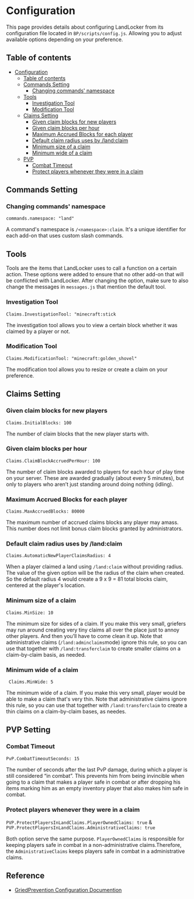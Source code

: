 # Configuration
This page provides details about configuring LandLocker from its configuration file located in `BP/scripts/config.js`. Allowing you to adjust available options depending on your preference.

## Table of contents
- [Configuration](#configuration)
  - [Table of contents](#Table-of-contents)
  - [Commands Setting](#commands-setting)
    - [Changing commands' namespace](#changing-commands-namespace)
  - [Tools](#tools)
    - [Investigation Tool](#investigation-tool)
    - [Modification Tool](#modification-tool)
  - [Claims Setting](#claims-setting)
    - [Given claim blocks for new players](#given-claim-blocks-for-new-players)
    - [Given claim blocks per hour](#given-claim-blocks-per-hour)
    - [Maximum Accrued Blocks for each player](#maximum-accrued-blocks-for-each-player)
    - [Default claim radius uses by /land:claim](#default-claim-radius-uses-by-landclaim)
    - [Minimum size of a claim](#minimum-size-of-a-claim)
    - [Minimum wide of a claim](#minimum-wide-of-a-claim)
  - [PVP](#pvp-settings)
    - [Combat Timeout](#combat-timeout)
    - [Protect players whenever they were in a claim](#protect-players-whenever-they-were-in-a-claim)

## Commands Setting
### Changing commands' namespace
`commands.namespace: "land"`

A command's namespace is `/<namespace>:claim`. It's a unique identifier for each add-on that uses custom slash commands.

## Tools
Tools are the items that LandLocker uses to call a function on a certain action. These options were added to ensure that no other add-on that will be conflicted with LandLocker. After changing the option, make sure to also change the messages in `messages.js` that mention the default tool.

### Investigation Tool
`Claims.InvestigationTool: "minecraft:stick`

The investigation tool allows you to view a certain block whether it was claimed by a player or not.

### Modification Tool
`Claims.ModificationTool: "minecraft:golden_shovel"`

The modification tool allows you to resize or create a claim on your preference.

## Claims Setting
### Given claim blocks for new players
`Claims.InitialBlocks: 100`

The number of claim blocks that the new player starts with.

### Given claim blocks per hour
`Claims.ClaimBlockAccruedPerHour: 100`

The number of claim blocks awarded to players for each hour of play time on your server. These are awarded gradually (about every 5 minutes), but only to players who aren’t just standing around doing nothing (idling).

### Maximum Accrued Blocks for each player
`Claims.MaxAccruedBlocks: 80000`

The maximum number of accrued claims blocks any player may amass. This number does not limit bonus claim blocks granted by administrators.

### Default claim radius uses by /land:claim
`Claims.AutomaticNewPlayerClaimsRadius: 4`

When a player claimed a land using `/land:claim` without providing radius. The value of the given option will be the radius of the claim when created. So the default radius 4 would create a 9 x 9 = 81 total blocks claim, centered at the player's location.

### Minimum size of a claim
`Claims.MinSize: 10`

The minimum size for sides of a claim. If you make this very small, griefers may run around creating very tiny claims all over the place just to annoy other players. And then you’ll have to come clean it up. Note that administrative claims (`/land:adminclaims`mode) ignore this rule, so you can use that together with `/land:transferclaim` to create smaller claims on a claim-by-claim basis, as needed.

### Minimum wide of a claim
` Claims.MinWide: 5`

The minimum wide of a claim. If you make this very small, player would be able to make a claim that's very thin. Note that administrative claims ignore this rule, so you can use that together with `/land:transferclaim` to create a thin claims on a claim-by-claim bases, as needes.

## PVP Setting
### Combat Timeout
`PvP.CombatTimeoutSeconds: 15`

The number of seconds after the last PvP damage, during which a player is still considered “in combat”. This prevents him from being invincible when going to a claim that makes a player safe in combat or after dropping his items marking him as an empty inventory player that also makes him safe in combat.

### Protect players whenever they were in a claim
`PVP.ProtectPlayersInLandClaims.PlayerOwnedClaims: true` & `PVP.ProtectPlayersInLandClaims.AdministrativeClaims: true`

Both option serve the same purpose. `PlayerOwnedClaims` is responsible for keeping players safe in combat in a non-administrative claims.Therefore, the `AdministrativeClaims` keeps players safe in combat in a administrative claims.

## Reference
- [GriedPrevention Configuration Documention](https://legacy.griefprevention.com/configuration/)
